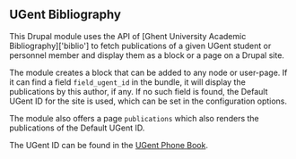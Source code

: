 ## UGent Bibliography ###

This Drupal module uses the API of [Ghent University Academic Bibliography]['biblio'] to fetch publications
of a given UGent student or personnel member and display them as a block or a page on a Drupal site.

The module creates a block that can be added to any node or user-page. If it can find a field `field_ugent_id` in the bundle, 
it will display the publications by this author, if any. If no such field is found, the Default UGent ID for the site is used,
which can be set in the configuration options. 

The module also offers a page `publications` which also renders the publications of the Default UGent ID.

The UGent ID can be found in the [UGent Phone Book][phonebook].

[biblio]: https://biblio.ugent.be/
[phonebook]: https://telefoonboek.ugent.be/
